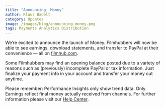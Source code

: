 ```yaml
---
title: "Announcing: Money"
author: Klaus Badelt
category: Updates
image: /images/blog/announcing-money.png
tags: Payments Analytics Distribution
---
```

We’re excited to announce the launch of Money. Filmhubbers will now be able to see earnings, download statements, and transfer to PayPal at their convenience — all on [filmhub.com](https://filmhub.com).

Some Filmhubbers may find an opening balance posted due to a variety of reasons such as (previously) incomplete PayPal or tax information. Just finalize your payment info in your account and transfer your money out anytime.

Please remember: Performance Insights only show trend data. Only Earnings reflect final money actually received from channels. For further information please visit our [Help Center](https://help.filmhub.com).
